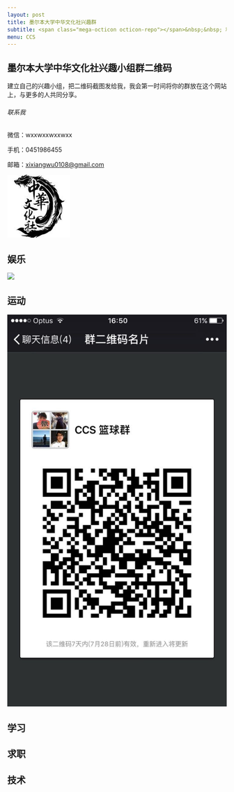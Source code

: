 ```yaml
---
layout: post
title: 墨尔本大学中华文化社兴趣群
subtitle: <span class="mega-octicon octicon-repo"></span>&nbsp;&nbsp; 和靠谱的人做靠谱的事
menu: CCS
---
```


## 墨尔本大学中华文化社兴趣小组群二维码

建立自己的兴趣小组，把二维码截图发给我，我会第一时间将你的群放在这个网站上，与更多的人共同分享。

###### 联系我

微信：wxxwxxwxxwxx

手机：0451986455

邮箱：xixiangwu0108@gmail.com

![](https://github.com/XixiangWu/xixiangwu.github.io/blob/master/ccs_resources/ccslogo.jpg?raw=true)

## 娱乐
<img src="![](https://github.com/XixiangWu/xixiangwu.github.io/blob/master/ccs_resources/youxiqun.jpeg?raw=true)
" width="48">

## 运动

![](https://github.com/XixiangWu/xixiangwu.github.io/blob/master/ccs_resources/lanqiuqun.jpeg?raw=true)

## 学习


## 求职


## 技术


